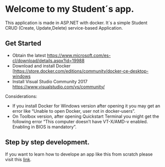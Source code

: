# Welcome to my Student´s app. 

This application is made in ASP.NET with docker. It´s a simple Student CRUD (Create, Update,Delete) service-based Application.

## Get Started

- Obtain the latest https://www.microsoft.com/es-cl/download/details.aspx?id=19988
- Download and install Docker [https://store.docker.com/editions/community/docker-ce-desktop-windows
- Install Visual Studio Community 2017 https://www.visualstudio.com/vs/community/

Considerations: 

- If you install Docker for Windows version after opening it you may get an error like “Unable to open Docker, user not in docker-users”.
- On Toolbox version, after opening Quickstart Terminal you might get the following error “This computer doesn’t have VT-X/AMD-v enabled. Enabling in BIOS is mandatory”.

## Step by step development.

If you want to learn how to develope an app like this from scratch please visit this [link](https://medium.com/@lucasfunes_62694/asp-net-app-with-docker-cd6876e562bb).
